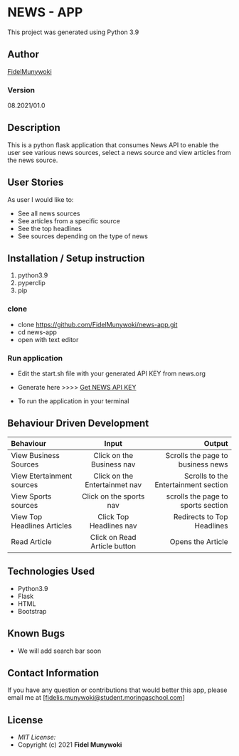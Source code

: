 # NEWS - APP

This project was generated using Python 3.9

## Author

[FidelMunywoki](https://github.com/FidelMunywoki)

### Version
08.2021/01.0

## Description

This is a python flask application that consumes News API to enable the user see various news sources, select a news source and view articles from the news source.

## User Stories

As user I would like to:

   * See all news sources
   * See articles from a specific source
   * See the top headlines
   * See sources depending on the type of news


## Installation / Setup instruction

1. python3.9
2. pyperclip
3. pip

### clone
* clone https://github.com/FidelMunywoki/news-app.git
* cd news-app
* open with text editor

### Run application

* Edit the start.sh file with your generated API KEY from news.org

* Generate here >>>> 
   [Get NEWS API KEY](https://newsapi.org/)
   
* To run the application in your terminal

## Behaviour Driven Development

| Behaviour      | Input        | Output       |
| :------------- | :----------: | -----------: |
|  View Business Sources  |   Click on the Business nav |   Scrolls the page to business news   |
| View Etertainment sources  | Click on the Entertainmet nav |  Scrolls to the Entertainment section  |
| View Sports sources   |  Click on the sports nav  |  scrolls the page to sports section    |
| View Top Headlines Articles  |  Click Top Headlines nav     | Redirects to Top Headlines    |
| Read Article | Click on Read Article button | Opens the Article | 



## Technologies Used

* Python3.9
* Flask
* HTML
* Bootstrap



## Known Bugs

* We will add search bar soon

## Contact Information 

If you have any question or contributions that would better this app, please email me at [fidelis.munywoki@student.moringaschool.com]

## License
* *MIT License:*
* Copyright (c) 2021 **Fidel Munywoki**